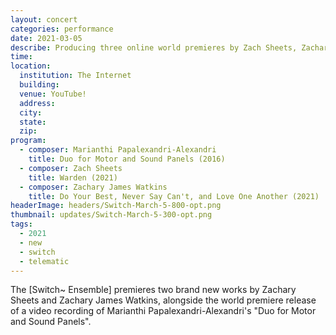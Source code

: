 ```yaml
---
layout: concert
categories: performance
date: 2021-03-05
describe: Producing three online world premieres by Zach Sheets, Zachary Watkins, and Marianthi Papalexandri-Alexandri with the [Switch~ Ensemble].
time:
location:
  institution: The Internet
  building:
  venue: YouTube!
  address:
  city:
  state:
  zip:
program:
  - composer: Marianthi Papalexandri-Alexandri
    title: Duo for Motor and Sound Panels (2016)
  - composer: Zach Sheets
    title: Warden (2021)
  - composer: Zachary James Watkins
    title: Do Your Best, Never Say Can't, and Love One Another (2021)
headerImage: headers/Switch-March-5-800-opt.png
thumbnail: updates/Switch-March-5-300-opt.png
tags:
  - 2021
  - new
  - switch
  - telematic
---
```


The [Switch~ Ensemble] premieres two brand new works by Zachary Sheets and Zachary James Watkins, alongside the world premiere release of a video recording of Marianthi Papalexandri-Alexandri's "Duo for Motor and Sound Panels".
